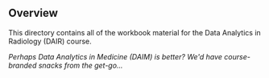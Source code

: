 ## Overview

This directory contains all of the workbook material for the Data Analytics in Radiology (DAIR) course.

*Perhaps Data Analytics in Medicine (DAIM) is better? We'd have course-branded snacks from the get-go...*